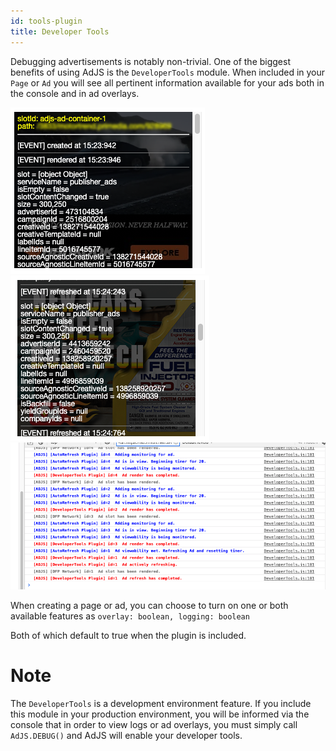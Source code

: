 ```yaml
---
id: tools-plugin
title: Developer Tools
---
```


<!-- # Developer Tools -->

Debugging advertisements is notably non-trivial. One of the biggest benefits of using AdJS is the `DeveloperTools` module.
When included in your `Page` or `Ad` you will see all pertinent information available for your ads both in the console and in ad overlays.

![Overlay 1](assets/overlay-1.png)
![Overlay 1](assets/overlay-2.png)
<br />
![logs](assets/logs.png)

When creating a page or ad, you can choose to turn on one or both available features as ```overlay: boolean, logging: boolean``` 

Both of which default to true when the plugin is included.

# Note

The `DeveloperTools` is a development environment feature. If you include this module in your production environment, you will be informed via the console that in order to view logs or ad overlays, you must simply call `AdJS.DEBUG()` and AdJS will enable your developer tools.